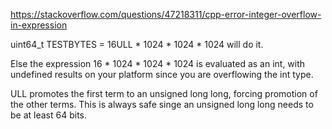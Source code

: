 https://stackoverflow.com/questions/47218311/cpp-error-integer-overflow-in-expression



uint64_t TESTBYTES = 16ULL * 1024 * 1024 * 1024 will do it.

Else the expression 16 * 1024 * 1024 * 1024 is evaluated as an int, with undefined results on your platform since you are overflowing the int type.

ULL promotes the first term to an unsigned long long, forcing promotion of the other terms. This is always safe singe an unsigned long long needs to be at least 64 bits.